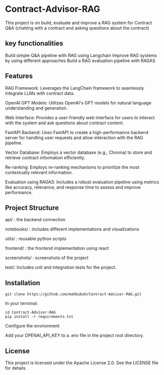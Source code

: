 # Contract-Advisor-RAG
This project is on build, evaluate and improve a RAG system for Contract Q&A (chatting with a contract and asking questions about the contract)

## key functionalities
Build simple Q&A pipeline with RAG using Langchain
Improve RAG systems by using different approaches
Build a RAG evaluation pipeline with RAGAS

## Features

RAG Framework: Leverages the LangChain framework to seamlessly integrate LLMs with contract data.

OpenAI GPT Models: Utilizes OpenAI's GPT models for natural language understanding and generation.

Web Interface: Provides a user-friendly web interface for users to interact with the system and ask questions about contract content.

FastAPI Backend: Uses FastAPI to create a high-performance backend server for handling user requests and allow interaction with the RAG pipeline.

Vector Database: Employs a vector database (e.g., Chroma) to store and retrieve contract information efficiently.

Re-ranking: Employs re-ranking mechanisms to prioritize the most contextually relevant information.

Evaluation using RAGAS: Includes a robust evaluation pipeline using metrics like accuracy, relevance, and response time to assess and improve performance.

## Project Structure
api/ : the backend connection

notebooks/ : includes different implementations and visualizations

utils/ : reusable python scripts

frontend/ : the frontend implementation using react

screenshots/ : screenshots of the project

test/: Includes unit and integration tests for the project.

## Installation

    git clone https://github.com/mahbubah/Contract-Advisor-RAG.git

In your terminal:

    cd Contract-Advisor-RAG
    pip install -r requirements.txt

Configure the environment

Add your OPENAI_API_KEY to a .env file in the project root directory.

## License
This project is licensed under the Apache License 2.0. See the LICENSE file for details.